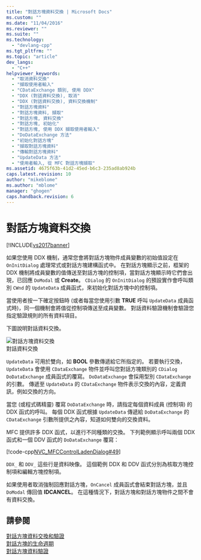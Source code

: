 ```yaml
---
title: "對話方塊資料交換 | Microsoft Docs"
ms.custom: ""
ms.date: "11/04/2016"
ms.reviewer: ""
ms.suite: ""
ms.technology: 
  - "devlang-cpp"
ms.tgt_pltfrm: ""
ms.topic: "article"
dev_langs: 
  - "C++"
helpviewer_keywords: 
  - "取消資料交換"
  - "擷取使用者輸入"
  - "CDataExchange 類別, 使用 DDX"
  - "DDX (對話資料交換), 取消"
  - "DDX (對話資料交換), 資料交換機制"
  - "對話方塊資料"
  - "對話方塊資料, 擷取"
  - "對話方塊, 資料交換"
  - "對話方塊, 初始化"
  - "對話方塊, 使用 DDX 擷取使用者輸入"
  - "DoDataExchange 方法"
  - "初始化對話方塊"
  - "擷取對話方塊資料"
  - "傳輸對話方塊資料"
  - "UpdateData 方法"
  - "使用者輸入, 從 MFC 對話方塊擷取"
ms.assetid: 4675f63b-41d2-45ed-b6c3-235ad8ab924b
caps.latest.revision: 10
author: "mikeblome"
ms.author: "mblome"
manager: "ghogen"
caps.handback.revision: 6
---
```

# 對話方塊資料交換
[!INCLUDE[vs2017banner](../assembler/inline/includes/vs2017banner.md)]

如果您使用 DDX 機制，通常您會將對話方塊物件成員變數的初始值設定在 `OnInitDialog` 處理常式或對話方塊建構函式中。  在對話方塊顯示之前，框架的 DDX 機制將成員變數的值傳送至對話方塊的控制項，當對話方塊顯示時它們會出現，已回應 `DoModal` 或 **Create**。  `CDialog` 的 `OnInitDialog` 的預設實作會呼叫類別 `CWnd` 的 `UpdateData` 成員函式，來初始化對話方塊中的控制項。  
  
 當使用者按一下確定按鈕時 \(或者每當您使用引數 **TRUE** 呼叫 `UpdateData` 成員函式時\)，同一個機制會將值從控制項傳送至成員變數。  對話資料驗證機制會驗證您指定驗證規則的所有資料項目。  
  
 下圖說明對話資料交換。  
  
 ![對話方塊資料交換](../mfc/media/vc379d1.png "vc379D1")  
對話資料交換  
  
 `UpdateData` 可用於雙向，如 **BOOL** 參數傳遞給它所指定的。  若要執行交換，`UpdateData` 會使用 `CDataExchange` 物件並呼叫您對話方塊類別的 `CDialog` `DoDataExchange` 成員函式的覆寫。  `DoDataExchange` 會採用型別 `CDataExchange`的引數。  傳遞至 `UpdateData` 的 `CDataExchange` 物件表示交換的內容，定義資訊，例如交換的方向。  
  
 當您 \(或程式碼精靈\) 覆寫 `DoDataExchange` 時，請指定每個資料成員 \(控制項\) 的 DDX 函式的呼叫。  每個 DDX 函式根據 `UpdateData` 傳遞給 `DoDataExchange` 的 `CDataExchange` 引數所提供之內容，知道如何雙向的交換資料。  
  
 MFC 提供許多 DDX 函式，以進行不同種類的交換。  下列範例顯示呼叫兩個 DDX 函式和一個 DDV 函式的 `DoDataExchange` 覆寫：  
  
 [!code-cpp[NVC_MFCControlLadenDialog#49](../mfc/codesnippet/CPP/dialog-data-exchange_1.cpp)]  
  
 `DDX_` 和 `DDV_` 這些行是資料映像。  這個範例 DDX 和 DDV 函式分別為核取方塊控制項和編輯方塊控制項。  
  
 如果使用者取消強制回應對話方塊，`OnCancel` 成員函式會結束對話方塊，並且 `DoModal` 傳回值 **IDCANCEL**。  在這種情況下，對話方塊和對話方塊物件之間不會有資料交換。  
  
## 請參閱  
 [對話方塊資料交換和驗證](../mfc/dialog-data-exchange-and-validation.md)   
 [對話方塊的生命週期](../mfc/life-cycle-of-a-dialog-box.md)   
 [對話方塊資料驗證](../mfc/dialog-data-validation.md)